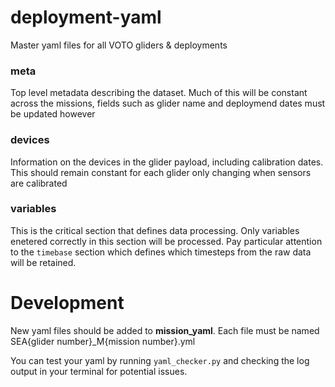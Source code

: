 # deployment-yaml
Master yaml files for all VOTO gliders & deployments

### meta

Top level metadata describing the dataset. Much of this will be constant across the missions, fields such as glider name and deploymend dates must be updated however

### devices

Information on the devices in the glider payload, including calibration dates. This should remain constant for each glider only changing when sensors are calibrated

### variables

This is the critical section that defines data processing. Only variables enetered correctly in this section will be processed. Pay particular attention to the `timebase` section which defines which timesteps from the raw data will be retained.

# Development

New yaml files should be added to **mission_yaml**. Each file must be named SEA{glider number}_M{mission number}.yml

You can test your yaml by running `yaml_checker.py` and checking the log output in your terminal for potential issues.

